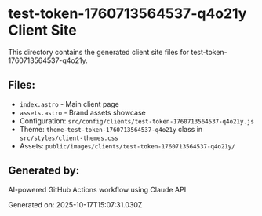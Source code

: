 # test-token-1760713564537-q4o21y Client Site

This directory contains the generated client site files for test-token-1760713564537-q4o21y.

## Files:
- `index.astro` - Main client page
- `assets.astro` - Brand assets showcase
- Configuration: `src/config/clients/test-token-1760713564537-q4o21y.js`
- Theme: `theme-test-token-1760713564537-q4o21y` class in `src/styles/client-themes.css`
- Assets: `public/images/clients/test-token-1760713564537-q4o21y/`

## Generated by:
AI-powered GitHub Actions workflow using Claude API

Generated on: 2025-10-17T15:07:31.030Z
